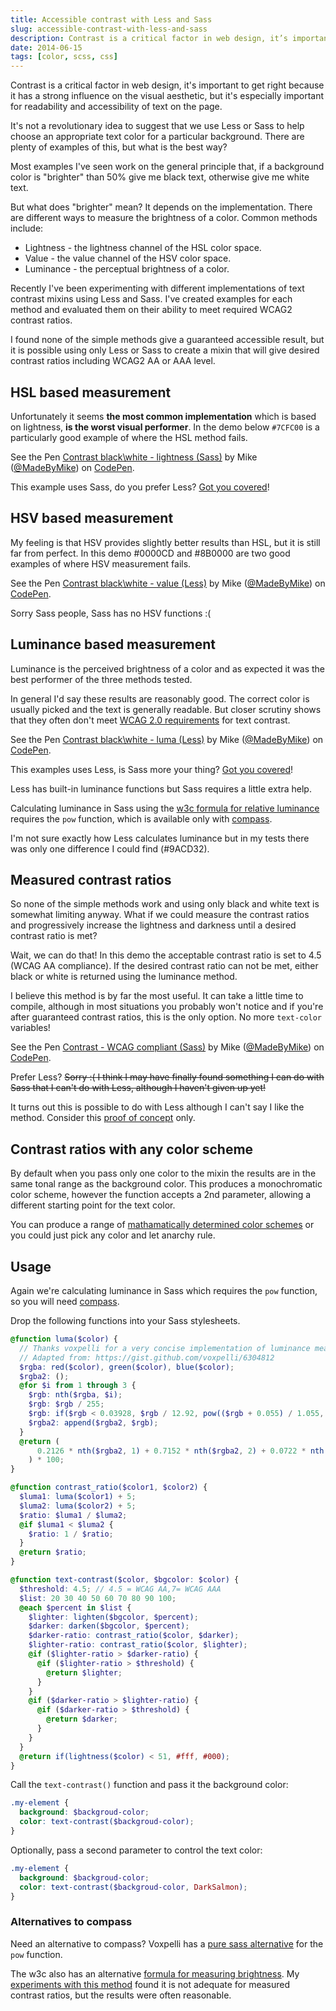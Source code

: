 ```yaml
---
title: Accessible contrast with Less and Sass
slug: accessible-contrast-with-less-and-sass
description: Contrast is a critical factor in web design, it’s important to get right because it has a strong influence on the visual aesthetic, but it’s especially important for readability and accessibility of text on the page. It’s not a revolutionary idea to suggest that we use Less or Sass to help choose an appropriate text color for a particular background. There are plenty of examples of this, but what is the best way?
date: 2014-06-15
tags: [color, scss, css]
---
```


Contrast is a critical factor in web design, it's important to get right because it has a strong influence on the visual aesthetic, but it's especially important for readability and accessibility of text on the page.

It's not a revolutionary idea to suggest that we use Less or Sass to help choose an appropriate text color for a particular background. There are plenty of examples of this, but what is the best way?

Most examples I've seen work on the general principle that, if a background color is "brighter" than 50% give me black text, otherwise give me white text.

But what does "brighter" mean? It depends on the implementation. There are different ways to measure the brightness of a color. Common methods include:

- Lightness - the lightness channel of the HSL color space.
- Value - the value channel of the HSV color space.
- Luminance - the perceptual brightness of a color.

Recently I've been experimenting with different implementations of text contrast mixins using Less and Sass. I've created examples for each method and evaluated them on their ability to meet required WCAG2 contrast ratios.

I found none of the simple methods give a guaranteed accessible result, but it is possible using only Less or Sass to create a mixin that will give desired contrast ratios including WCAG2 AA or AAA level.

## HSL based measurement

Unfortunately it seems **the most common implementation** which is based on lightness, **is the worst visual performer**. In the demo below `#7CFC00` is a particularly good example of where the HSL method fails.

<p data-height="400" data-theme-id="light" data-slug-hash="qjlpF" data-default-tab="result" class='codepen'>See the Pen <a href='http://codepen.io/MadeByMike/pen/qjlpF/'>Contrast black\white - lightness (Sass)</a> by Mike (<a href='http://codepen.io/MadeByMike'>@MadeByMike</a>) on <a href='http://codepen.io'>CodePen</a>.</p>

<script async src="//codepen.io/assets/embed/ei.js"></script>

This example uses Sass, do you prefer Less? [Got you covered](http://codepen.io/MadeByMike/pen/qjlpF)!

## HSV based measurement

My feeling is that HSV provides slightly better results than HSL, but it is still far from perfect. In this demo #0000CD and #8B0000 are two good examples of where HSV measurement fails.

<p data-height="400" data-theme-id="light" data-slug-hash="hqvod" data-default-tab="result" class='codepen'>See the Pen <a href='http://codepen.io/MadeByMike/pen/hqvod/'>Contrast black\white - value (Less)</a> by Mike (<a href='http://codepen.io/MadeByMike'>@MadeByMike</a>) on <a href='http://codepen.io'>CodePen</a>.</p>
<script async src="//codepen.io/assets/embed/ei.js"></script>
Sorry Sass people, Sass has no HSV functions :(

## Luminance based measurement

Luminance is the perceived brightness of a color and as expected it was the best performer of the three methods tested.

In general I'd say these results are reasonably good. The correct color is usually picked and the text is generally readable. But closer scrutiny shows that they often don't meet [WCAG 2.0 requirements](http://www.w3.org/TR/WCAG20/#visual-audio-contrast-contrast) for text contrast.

<p data-height="400" data-theme-id="light" data-slug-hash="jJFqI" data-default-tab="result" class="codepen">See the Pen <a href='http://codepen.io/MadeByMike/pen/jJFqI/'>Contrast black\white - luma (Less)</a> by Mike (<a href='http://codepen.io/MadeByMike'>@MadeByMike</a>) on <a href='http://codepen.io'>CodePen</a>.</p>

<script async src="//codepen.io/assets/embed/ei.js"></script>

This examples uses Less, is Sass more your thing? [Got you covered](http://codepen.io/MadeByMike/pen/FoBjq)!

Less has built-in luminance functions but Sass requires a little extra help.

<p>Calculating luminance in Sass using the <a href="http://www.w3.org/TR/2008/REC-WCAG20-20081211/#relativeluminancedef">w3c formula for relative luminance</a> requires the <code>pow</code> function, which is available only with <a href="http://compass-style.org/">compass</a>.</p>

I'm not sure exactly how Less calculates luminance but in my tests there was only one difference I could find (#9ACD32).

## Measured contrast ratios

So none of the simple methods work and using only black and white text is somewhat limiting anyway. What if we could measure the contrast ratios and progressively increase the lightness and darkness until a desired contrast ratio is met?

Wait, we can do that! In this demo the acceptable contrast ratio is set to 4.5 (WCAG AA compliance). If the desired contrast ratio can not be met, either black or white is returned using the luminance method.

I believe this method is by far the most useful. It can take a little time to compile, although in most situations you probably won't notice and if you're after guaranteed contrast ratios, this is the only option. No more <code>text-color</code> variables!

<p data-height="400" data-theme-id="light" data-slug-hash="sDpxg" data-default-tab="result" class='codepen'>See the Pen <a href='http://codepen.io/MadeByMike/pen/sDpxg/'> Contrast - WCAG compliant (Sass)</a> by Mike (<a href='http://codepen.io/MadeByMike'>@MadeByMike</a>) on <a href='http://codepen.io'>CodePen</a>.</p>
<script async src="//codepen.io/assets/embed/ei.js"></script>

<p>Prefer Less? <s>Sorry :( I think I may have finally found something I can do with Sass that I can't do with Less, although I haven't given up yet!</s></p>

It turns out this is possible to do with Less although I can't say I like the method. Consider this [proof of concept](http://codepen.io/MadeByMike/pen/rguCF) only.

## Contrast ratios with any color scheme

By default when you pass only one color to the mixin the results are in the same tonal range as the background color. This produces a monochromatic color scheme, however the function accepts a 2nd parameter, allowing a different starting point for the text color.

You can produce a range of [mathamatically determined color schemes](http://codepen.io/MadeByMike/pen/dqxCB) or you could just pick any color and let anarchy rule.

## Usage

<div class="special-attention">
<p>Again we're calculating luminance in Sass which requires the <code>pow</code> function, so you will need <a href="http://compass-style.org/">compass</a>.</p>
</div>

Drop the following functions into your Sass stylesheets.

```scss
@function luma($color) {
  // Thanks voxpelli for a very concise implementation of luminance measure in sass
  // Adapted from: https://gist.github.com/voxpelli/6304812
  $rgba: red($color), green($color), blue($color);
  $rgba2: ();
  @for $i from 1 through 3 {
    $rgb: nth($rgba, $i);
    $rgb: $rgb / 255;
    $rgb: if($rgb < 0.03928, $rgb / 12.92, pow(($rgb + 0.055) / 1.055, 2.4));
    $rgba2: append($rgba2, $rgb);
  }
  @return (
      0.2126 * nth($rgba2, 1) + 0.7152 * nth($rgba2, 2) + 0.0722 * nth($rgba2, 3)
    ) * 100;
}

@function contrast_ratio($color1, $color2) {
  $luma1: luma($color1) + 5;
  $luma2: luma($color2) + 5;
  $ratio: $luma1 / $luma2;
  @if $luma1 < $luma2 {
    $ratio: 1 / $ratio;
  }
  @return $ratio;
}

@function text-contrast($color, $bgcolor: $color) {
  $threshold: 4.5; // 4.5 = WCAG AA,7= WCAG AAA
  $list: 20 30 40 50 60 70 80 90 100;
  @each $percent in $list {
    $lighter: lighten($bgcolor, $percent);
    $darker: darken($bgcolor, $percent);
    $darker-ratio: contrast_ratio($color, $darker);
    $lighter-ratio: contrast_ratio($color, $lighter);
    @if ($lighter-ratio > $darker-ratio) {
      @if ($lighter-ratio > $threshold) {
        @return $lighter;
      }
    }
    @if ($darker-ratio > $lighter-ratio) {
      @if ($darker-ratio > $threshold) {
        @return $darker;
      }
    }
  }
  @return if(lightness($color) < 51, #fff, #000);
}
```

Call the `text-contrast()` function and pass it the background color:

```scss
.my-element {
  background: $backgroud-color;
  color: text-contrast($backgroud-color);
}
```

Optionally, pass a second parameter to control the text color:

```scss
.my-element {
  background: $backgroud-color;
  color: text-contrast($backgroud-color, DarkSalmon);
}
```

### Alternatives to compass

Need an alternative to compass? Voxpelli has a [pure sass alternative](https://gist.github.com/voxpelli/6304812#file-_math-scss) for the `pow` function.

The w3c also has an alternative [formula for measuring brightness](http://www.w3.org/WAI/ER/WD-AERT/#color-contrast). My [experiments with this method](http://codepen.io/MadeByMike/pen/fwrhD) found it is not adequate for measured contrast ratios, but the results were often reasonable.

